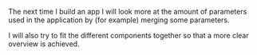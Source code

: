The next time I build an app I will look more at the amount of parameters used in the application by (for example) merging some parameters.

I will also try to fit the different components together so that a more clear overview is achieved.
